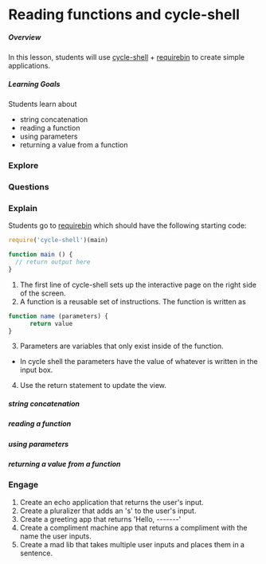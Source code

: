 # Reading functions and cycle-shell

##### Overview
In this lesson, students will use [cycle-shell](gitbook) + [requirebin](http://www.requirebin.com) to create simple applications.

##### Learning Goals
Students learn about
  - string concatenation
  - reading a function
  - using parameters
  - returning a value from a function

### Explore

### Questions

### Explain
Students go to [requirebin](http://requirebin.com/?gist=23f4f40c24828a632b0a) which should have the following starting code:
```js
require('cycle-shell')(main)

function main () {
  // return output here
}
```
1. The first line of cycle-shell sets up the interactive page on the right side of the screen.
2. A function is a reusable set of instructions. The function is written as
```js
function name (parameters) {
      return value
}
```
3. Parameters are variables that only exist inside of the function.
  - In cycle shell the parameters have the value of whatever is written in the input box.
4. Use the return statement to update the view.


##### string concatenation

##### reading a function

##### using parameters

##### returning a value from a function

### Engage

1. Create an echo application that returns the user's input.
2. Create a pluralizer that adds an 's' to the user's input.
3. Create a greeting app that returns 'Hello, -------'
4. Create a compliment machine app that returns a compliment with the name the user inputs.
5. Create a mad lib that takes multiple user inputs and places them in a sentence.
